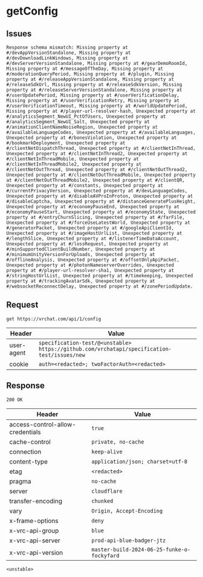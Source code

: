 # getConfig

## Issues
```
Response schema mismatch: Missing property at #/devAppVersionStandalone, Missing property at #/devDownloadLinkWindows, Missing property at #/devServerVersionStandalone, Missing property at #/gearDemoRoomId, Missing property at #/messageOfTheDay, Missing property at #/moderationQueryPeriod, Missing property at #/plugin, Missing property at #/releaseAppVersionStandalone, Missing property at #/releaseSdkUrl, Missing property at #/releaseSdkVersion, Missing property at #/releaseServerVersionStandalone, Missing property at #/userUpdatePeriod, Missing property at #/userVerificationDelay, Missing property at #/userVerificationRetry, Missing property at #/userVerificationTimeout, Missing property at #/worldUpdatePeriod, Missing property at #/player-url-resolver-hash, Unexpected property at #/analyticsSegment_NewUI_PctOfUsers, Unexpected property at #/analyticsSegment_NewUI_Salt, Unexpected property at #/animationClientNameNoiseRegion, Unexpected property at #/availableLanguageCodes, Unexpected property at #/availableLanguages, Unexpected property at #/bonesViolation, Unexpected property at #/bookmarkDeployment, Unexpected property at #/clientNetDispatchThread, Unexpected property at #/clientNetInThread, Unexpected property at #/clientNetInThread2, Unexpected property at #/clientNetInThreadMobile, Unexpected property at #/clientNetInThreadMobile2, Unexpected property at #/clientNetOutThread, Unexpected property at #/clientNetOutThread2, Unexpected property at #/clientNetOutThreadMobile, Unexpected property at #/clientNetOutThreadMobile2, Unexpected property at #/clientQR, Unexpected property at #/constants, Unexpected property at #/currentPrivacyVersion, Unexpected property at #/devLanguageCodes, Unexpected property at #/disableAVProInProton, Unexpected property at #/disableCaptcha, Unexpected property at #/distanceGeneratePlusHeight, Unexpected property at #/economyPauseEnd, Unexpected property at #/economyPauseStart, Unexpected property at #/economyState, Unexpected property at #/entryChurnSlicing, Unexpected property at #/farFile, Unexpected property at #/forceUseLatestWorld, Unexpected property at #/generatorPacket, Unexpected property at #/googleApiClientId, Unexpected property at #/imageHostUrlList, Unexpected property at #/lengthSlice, Unexpected property at #/listenerTimeDataAccount, Unexpected property at #/lossRequest, Unexpected property at #/minSupportedClientBuildNumber, Unexpected property at #/minimumUnityVersionForUploads, Unexpected property at #/offlineAnalysis, Unexpected property at #/offsetOnlyApiPacket, Unexpected property at #/photonNameserverOverrides, Unexpected property at #/player-url-resolver-sha1, Unexpected property at #/stringHostUrlList, Unexpected property at #/timekeeping, Unexpected property at #/trackingAvatarSdk, Unexpected property at #/websocketReconnectDelay, Unexpected property at #/zonePeriodUpdate.
```

## Request
`get https://vrchat.com/api/1/config`

| Header | Value |
| ------ | ----- |
| user-agent | `specification-test/@<unstable> https://github.com/vrchatapi/specification-test/issues/new` |
| cookie | `auth=<redacted>; twoFactorAuth=<redacted>` |


## Response
`200 OK`

| Header | Value |
| ------ | ----- |
| access-control-allow-credentials | `true` |
| cache-control | `private, no-cache` |
| connection | `keep-alive` |
| content-type | `application/json; charset=utf-8` |
| etag | `<redacted>` |
| pragma | `no-cache` |
| server | `cloudflare` |
| transfer-encoding | `chunked` |
| vary | `Origin, Accept-Encoding` |
| x-frame-options | `deny` |
| x-vrc-api-group | `blue` |
| x-vrc-api-server | `prod-api-blue-badger-jtz` |
| x-vrc-api-version | `master-build-2024-06-25-funke-o-fockyfard` |

```jsonc
<unstable>
```
